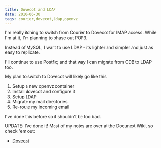 ```yaml
---
title: Dovecot and LDAP
date: 2010-06-30
tags: courier,dovecot,ldap,openvz
---
```

I'm really itching to switch from Courier to Dovecot for IMAP access. While I'm at it, I'm planning to phase out POP3.

Instead of MySQL, I want to use LDAP - its lighter and simpler and just as easy to replicate.

I'll continue to use Postfix; and that way I can migrate from CDB to LDAP too.

My plan to switch to Dovecot will likely go like this:

1. Setup a new openvz container
2. Install dovecot and configure it
3. Setup LDAP
4. Migrate my mail directories
5. Re-route my incoming email

I've done this before so it shouldn't be too bad.

UPDATE: I've done it! Most of my notes are over at the Docunext Wiki, so check 'em out:

* [Dovecot](http://www.docunext.com/)

